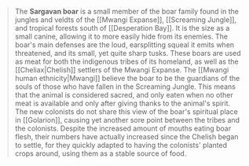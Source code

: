 > The **Sargavan boar** is a small member of the boar family found in the jungles and veldts of the [[Mwangi Expanse]], [[Screaming Jungle]], and tropical forests south of [[Desperation Bay]]. It is the  size as a small canine, allowing it to more easily hide from its enemies. The boar's main defenses are the loud, earsplitting squeal it emits when threatened, and its small, yet quite sharp tusks.
> These boars are used as meat for both the indigenous tribes of its homeland, as well as the [[Cheliax|Chelish]] settlers of the Mwangi Expanse. The [[Mwangi human ethnicity|Mwangi]] believe the boar to be the guardians of the souls of those who have fallen in the Screaming Jungle. This means that the animal is considered sacred, and only eaten when no other meat is available and only after giving thanks to the animal's spirit. The new colonists do not share this view of the boar's spiritual place in [[Golarion]], causing yet another sore point between the tribes and the colonists.
> Despite the increased amount of mouths eating boar flesh, their numbers have actually increased since the Chelish began to settle, for they quickly adapted to having the colonists' planted crops around, using them as a stable source of food.








